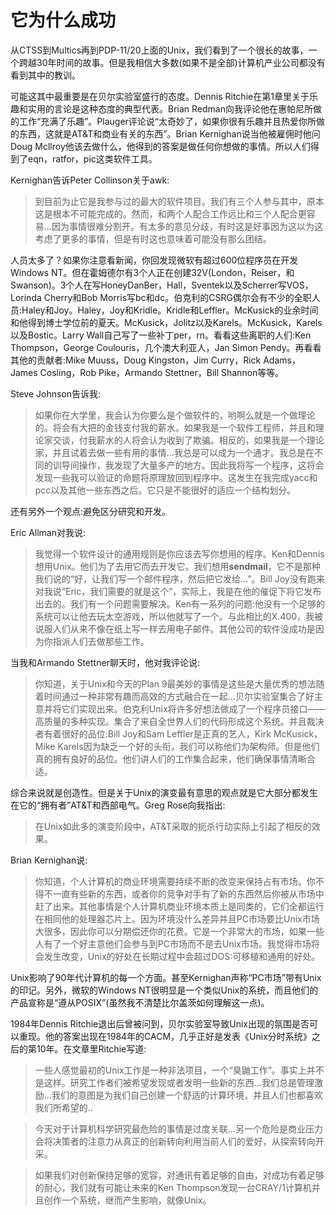 # 它为什么成功

从CTSS到Multics再到PDP-11/20上面的Unix，我们看到了一个很长的故事，一个跨越30年时间的故事。但是我相信大多数(如果不是全部)计算机产业公司都没有看到其中的教训。

可能这其中最重要是在贝尔实验室盛行的态度。Dennis Ritchie在第1章里关于乐趣和实用的言论是这种态度的典型代表。Brian Redman向我评论他在惠帕尼所做的工作“充满了乐趣”。Plauger评论说“太奇妙了，如果你很有乐趣并且热爱你所做的东西，这就是AT&T和商业有关的东西”。Brian Kernighan说当他被雇佣时他问Doug Mcllroy他该去做什么，他得到的答案是做任何你想做的事情。所以人们得到了eqn，ratfor，pic这类软件工具。

Kernighan告诉Peter Collinson关于awk:

> 到目前为止它是我参与过的最大的软件项目。我们有三个人参与其中，原本这是根本不可能完成的。然而，和两个人配合工作远比和三个人配合更容易...因为事情很难分割开。有太多的意见分歧，有时这是好事因为这以为这考虑了更多的事情，但是有时这也意味着可能没有那么团结。

人员太多了？如果你注意看新闻，你回发现微软有超过600位程序员在开发Windows NT。但在霍姆德尔有3个人正在创建32V(London，Reiser，和Swanson)。3个人在写HoneyDanBer，Hall，Sventek以及Scherrer写VOS，Lorinda Cherry和Bob Morris写bc和dc。伯克利的CSRG偶尔会有不少的全职人员:Haley和Joy。Haley，Joy和Kridle。Kridle和Leffler。McKusick的业余时间和他得到博士学位前的夏天。McKusick，Jolitz以及Karels。McKusick，Karels以及Bostic。Larry Wall自己写了一些补丁per，rn。看看这些离职的人们:Ken Thompson，George Coulouris，几个澳大利亚人，Jan Simon Pendy。再看看其他的贡献者:Mike Muuss，Doug Kingston，Jim Curry，Rick Adams，James Cosling，Rob Pike，Armando Stettner，Bill Shannon等等。

Steve Johnson告诉我:

> 如果你在大学里，我会认为你要么是个做软件的，哟啊么就是一个做理论的。将会有大把的金钱支付我的薪水。如果我是一个软件工程师，并且和理论家交谈，付我薪水的人将会认为收到了欺骗。相反的，如果我是一个理论家，并且试着去做一些有用的事情...我总是可以成为一个通才。我总是在不同的训导间操作，我发现了大量多产的地方。因此我将写一个程序，这将会发现一些我可以验证的命题将原理放回到程序中。这发生在我完成yacc和pcc以及其他一些东西之后。它只是不能很好的适应一个结构划分。

还有另外一个观点:避免区分研究和开发。

Eric Allman对我说:

> 我觉得一个软件设计的通用规则是你应该去写你想用的程序。Ken和Dennis想用Unix。他们为了去用它而去开发它。我们想用**sendmail**，它不是那种我们说的“好，让我们写一个邮件程序，然后把它发给...”。Bill Joy没有跑来对我说“Eric，我们需要的就是这个”，实际上，我是在他的催促下将它发布出去的。我们有一个问题需要解决。Ken有一系列的问题:他没有一个足够的系统可以让他去玩太空游戏，所以他就写了一个。与此相比的X.400，我被说服人们从来不像在纸上写一样去用电子邮件。其他公司的软件没成功是因为你指派人们去做那些工作。

当我和Armando Stettner聊天时，他对我评论说:

> 你知道，关于Unix和今天的Plan 9最美妙的事情是这些是大量优秀的想法随着时间通过一种非常有趣而高效的方式融合在一起...贝尔实验室集合了好主意并将它们实现出来。伯克利Unix将许多好想法做成了一个程序员接口——高质量的多种实现。集合了来自全世界人们的代码形成这个系统。并且裁决者有着很好的品位:Bill Joy和Sam Leffler是正真的艺人，Kirk McKusick，Mike Karels因为缺乏一个好的头衔，我们可以称他们为架构师。但是他们真的拥有良好的品位。他们讲人们的工作集合起来，他们确保事情清晰合适。

综合来说就是创造性。但是关于Unix的演变最有意思的观点就是它大部分都发生在它的“拥有者”AT&T和西部电气。Greg Rose向我指出:

> 在Unix如此多的演变阶段中，AT&T采取的扼杀行动实际上引起了相反的效果。

Brian Kernighan说:

> 你知道，个人计算机的商业环境需要持续不断的改变来保持占有市场。你不得不一直有些新的东西，或者你的竞争对手有了新的东西然后你被从市场中赶了出来。其他事情是个人计算机商业环境本质上是同类的，它们全都运行在相同他的处理器芯片上。因为环境没什么差异并且PC市场要比Unix市场大很多，因此你可以分期偿还你的花费。它是一个非常大的市场，如果一些人有了一个好主意他们会参与到PC市场而不是去Unix市场。我觉得市场将会发生改变，Unix的好处在长期过程中会超过DOS:可移植和通用的好处。

Unix影响了90年代计算机的每一个方面。甚至Kernighan声称“PC市场”带有Unix的印记。另外，微软的Windows NT很明显是一个类似Unix的系统，而且他们的产品宣称是“遵从POSIX”(虽然我不清楚比尔盖茨如何理解这一点)。

1984年Dennis Ritchie退出后曾被问到，贝尔实验室导致Unix出现的氛围是否可以重现。他的答案出现在1984年的CACM，几乎正好是发表《Unix分时系统》之后的第10年。在文章里Ritchie写道:

> 一些人感觉最初的Unix工作是一种非法项目，一个“臭鼬工作”。事实上并不是这样。研究工作者们被希望发现或者发明一些新的东西...我们总是管理激励...我们的意图是为我们自己创建一个舒适的计算环境，并且人们也都喜欢我们所希望的..

> 今天对于计算机科学研究最危险的事情是过度关联...另一个危险是商业压力会将决策者的注意力从真正的创新转向利用当前人们的爱好，从探索转向开采。

> 如果我们对创新保持足够的宽容，对通讯有着足够的自由，对成功有着足够的耐心，我们就有可能让未来的Ken Thompson发现一台CRAY/1计算机并且创作一个系统，继而产生影响，就像Unix。


